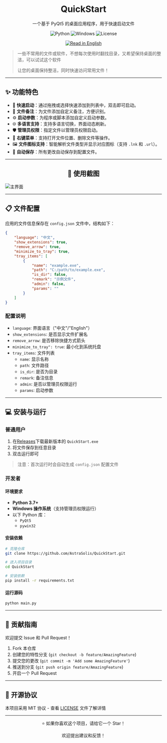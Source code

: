 <div align="center">
    <h1>QuickStart</h1>
    <p>一个基于 PyQt5 的桌面应用程序，用于快速启动文件</p>
    <p>
        <img src="https://img.shields.io/badge/Python-3.7+-blue.svg" alt="Python">
        <img src="https://img.shields.io/badge/Windows-10+-green.svg" alt="Windows">
        <img src="https://img.shields.io/badge/License-MIT-yellow.svg" alt="License">
    </p>
    <p>
        <a href="README_EN.md">
            <img src="https://img.shields.io/badge/English-Read%20in%20English-blue" alt="Read in English">
        </a>
    </p>
</div>

> 一些不常用的文件或软件，不想每次使用时翻找目录，又希望保持桌面的整洁，可以试试这个软件
>
> 让您的桌面保持整洁，同时快速访问常用文件！

---

## ✨ 功能特色

- 🚀 **快速启动**：通过拖拽或选择快速添加到列表中，双击即可启动。
- 📝 **文件备注**：为文件添加自定义备注，方便识别。
- ⚙️ **启动参数**：为程序或脚本添加自定义启动参数。
- 🌐 **多语言支持**：支持多语言切换，界面动态刷新。
- 🛡️ **管理员权限**：指定文件以管理员权限启动。
- 📂 **右键菜单**：支持打开文件位置、删除文件等操作。
- 🖼️ **文件图标支持**：智能解析文件类型并显示对应图标（支持 `.lnk` 和 `.url`）。
- 🔄 **自动保存**：所有更改自动保存到配置文件。

---

<div align="center">
    <h2>📸 使用截图</h2>
</div>

![主界面](https://github.com/user-attachments/assets/971d5aae-d738-439b-9e49-72c60c6c392b)

---

## 📋 文件配置

应用的文件信息保存在 `config.json` 文件中，结构如下：

```json
{
    "language": "中文",
    "show_extensions": true,
    "remove_arrow": true,
    "minimize_to_tray": true,
    "tray_items": [
        {
            "name": "example.exe",
            "path": "C:/path/to/example.exe",
            "is_dir": false,
            "remark": "示例文件",
            "admin": false,
            "params": ""
        }
    ]
}
```

### 配置说明

- `language`: 界面语言（"中文"/"English"）
- `show_extensions`: 是否显示文件扩展名
- `remove_arrow`: 是否移除快捷方式箭头
- `minimize_to_tray": true`: 最小化到系统托盘
- `tray_items`: 文件列表
  - `name`: 显示名称
  - `path`: 文件路径
  - `is_dir`: 是否为目录
  - `remark`: 备注信息
  - `admin`: 是否以管理员权限运行
  - `params`: 启动参数

---

## 💻 安装与运行

### 普通用户

1. 在[Releases](https://github.com/AstraSolis/QuickStart/releases/)下载最新版本的 `QuickStart.exe`
2. 将文件保存到任意目录
3. 双击运行即可

> 注意：首次运行时会自动生成 `config.json` 配置文件

### 开发者

#### 环境要求

- **Python 3.7+**
- **Windows 操作系统**（支持管理员权限运行）
- 以下 Python 库：
  - `PyQt5`
  - `pywin32`

#### 安装依赖

```bash
# 克隆仓库
git clone https://github.com/AstraSolis/QuickStart.git

# 进入项目目录
cd QuickStart

# 安装依赖
pip install -r requirements.txt
```

#### 运行源码

```bash
python main.py
```

---

## 🤝 贡献指南

欢迎提交 Issue 和 Pull Request！

1. Fork 本仓库
2. 创建您的特性分支 (`git checkout -b feature/AmazingFeature`)
3. 提交您的更改 (`git commit -m 'Add some AmazingFeature'`)
4. 推送到分支 (`git push origin feature/AmazingFeature`)
5. 开启一个 Pull Request

---

## 📝 开源协议

本项目采用 MIT 协议 - 查看 [LICENSE](https://github.com/AstraSolis/QuickStart/blob/master/LICENSE) 文件了解详情

---

<div align="center">
    <p>⭐ 如果你喜欢这个项目，请给它一个 Star！</p>
    <p>欢迎提出建议和反馈！</p>
</div>

